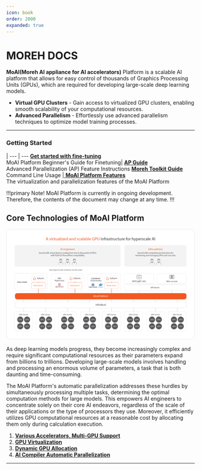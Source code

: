 ```yaml
---
icon: book
order: 2000
expanded: true
---
```


# MOREH DOCS

**MoAI(Moreh AI appliance for AI accelerators)** Platform is a scalable AI platform that allows for easy control of thousands of Graphics Processing Units (GPUs), which are required for developing large-scale deep learning models.

- **Virtual GPU Clusters** - Gain access to virtualized GPU clusters, enabling smooth scalability of your computational resources.
- **Advanced Parallelism** - Effortlessly use advanced parallelism techniques to optimize model training processes.
----

### Getting Started

   | 
---    | ---
 **[Get started with fine-tuning](Tutorials/index.md)** <br> MoAI Platform Beginner's Guide for Finetuning| [ **AP Guide**](/Supported_Documents/ap/index.md) <br> Advanced Parallelization (AP) Feature Instructions
[ **Moreh Toolkit Guide**](/Supported_Documents/moreh_toolkit.md) <br> Command Line Usage |[ **MoAI Platform Features**](/MoAI_Features/index.md) <br> The virtualization and parallelization features of the MoAI Platform

!!!primary Note!
MoAI Platform is currently in ongoing development. Therefore, the contents of the document may change at any time.
!!!


## Core Technologies of MoAI Platform

![](./img/overview_01.png)

As deep learning models progress, they become increasingly complex and require significant computational resources as their parameters expand from billions to trillions. Developing large-scale models involves handling and processing an enormous volume of parameters, a task that is both daunting and time-consuming.

The MoAI Platform's automatic parallelization addresses these hurdles by simultaneously processing multiple tasks, determining the optimal computation methods for large models. This empowers AI engineers to concentrate solely on their core AI endeavors, regardless of the scale of their applications or the type of processors they use. Moreover, it efficiently utilizes GPU computational resources at a reasonable cost by allocating them only during calculation execution.

1. **[Various Accelerators, Multi-GPU Support](https://docs.moreh.io/overview/#1-various-accelerators-multi-gpu-support)**
2. **[GPU Virtualization](https://docs.moreh.io/overview/#2-gpu-virtualization)**
3. **[Dynamic GPU Allocation](https://docs.moreh.io/overview/#3-dynamic-gpu-allocation)**
4. **[AI Compiler Automatic Parallelization](https://docs.moreh.io/overview/#4-ai-compiler-automatic-parallelization)**
---

